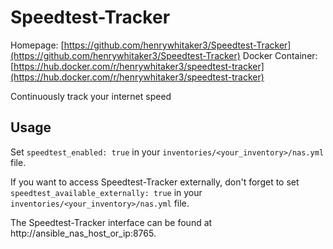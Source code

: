 
# Speedtest-Tracker

Homepage: [https://github.com/henrywhitaker3/Speedtest-Tracker](https://github.com/henrywhitaker3/Speedtest-Tracker)
Docker Container: [https://hub.docker.com/r/henrywhitaker3/speedtest-tracker](https://hub.docker.com/r/henrywhitaker3/speedtest-tracker)

Continuously track your internet speed

## Usage

Set `speedtest_enabled: true` in your `inventories/<your_inventory>/nas.yml` file.

If you want to access Speedtest-Tracker externally, don't forget to set `speedtest_available_externally: true` in your `inventories/<your_inventory>/nas.yml` file.

The Speedtest-Tracker interface can be found at http://ansible_nas_host_or_ip:8765.
